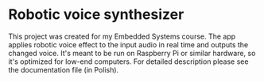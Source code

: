 # Robotic voice synthesizer
This project was created for my Embedded Systems course. The app applies robotic voice effect to the input audio in real time and outputs the changed voice. It's meant to be run on Raspberry Pi or similar hardware, so it's optimized for low-end computers. For detailed description please see the documentation file (in Polish).
